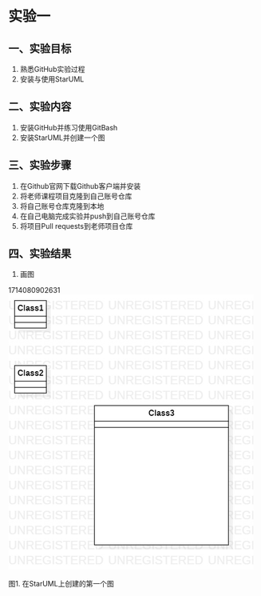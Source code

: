 # 实验一

## 一、实验目标

1. 熟悉GitHub实验过程
2. 安装与使用StarUML

## 二、实验内容

1. 安装GitHub并练习使用GitBash
2. 安装StarUML并创建一个图

## 三、实验步骤

1. 在Github官网下载Github客户端并安装
2. 将老师课程项目克隆到自己账号仓库
3. 将自己账号仓库克隆到本地
4. 在自己电脑完成实验并push到自己账号仓库
5. 将项目Pull requests到老师项目仓库

## 四、实验结果

1. 画图

1714080902631
![第一个UML图](./model1.jpg)

图1. 在StarUML上创建的第一个图
